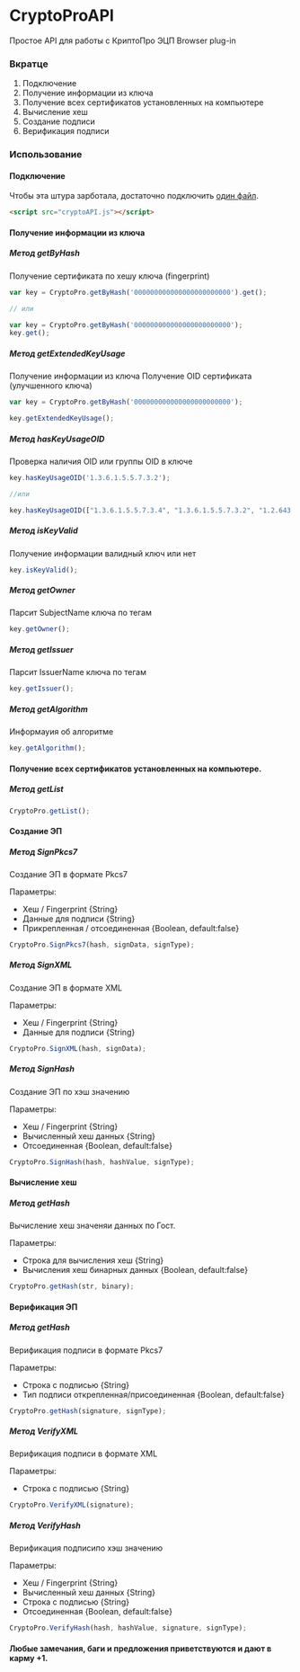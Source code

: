 # CryptoProAPI
Простое API для работы с КриптоПро ЭЦП Browser plug-in


### Вкратце
1. Подключение
2. Получение информации из ключа
3. Получение всех сертификатов установленных на компьютере
4. Вычисление хеш
5. Создание подписи
6. Верификация подписи


### Использование
 
#### Подключение

Чтобы эта штура зарботала, достаточно подключить [один файл](https://github.com/shanhaichik/CryptoProAPI/blob/master/src/cryptoAPI.js). 

```html
<script src="cryptoAPI.js"></script>
```

#### Получение информации из ключа

##### Метод getByHash
Получение сертификата по хешу ключа (fingerprint)

```javascript
var key = CryptoPro.getByHash('000000000000000000000000').get();

// или

var key = CryptoPro.getByHash('000000000000000000000000');
key.get();
```

##### Метод getExtendedKeyUsage
Получение информации из ключа
Получение OID сертификата (улучшенного ключа)

```javascript
var key = CryptoPro.getByHash('000000000000000000000000');

key.getExtendedKeyUsage();
```

##### Метод hasKeyUsageOID
Проверка наличия OID или группы OID в ключе

```javascript
key.hasKeyUsageOID('1.3.6.1.5.5.7.3.2');

//или

key.hasKeyUsageOID(["1.3.6.1.5.5.7.3.4", "1.3.6.1.5.5.7.3.2", "1.2.643.2.2.34.6"]);
```

##### Метод isKeyValid
Получение информации валидный ключ или нет

```javascript
key.isKeyValid();
```

##### Метод getOwner
Парсит SubjectName ключа по тегам

```javascript
key.getOwner();
```

##### Метод getIssuer
Парсит IssuerName ключа по тегам

```javascript
key.getIssuer();
```

##### Метод getAlgorithm
Информауия об алгоритме

```javascript
key.getAlgorithm();
```

#### Получение всех сертификатов установленных на компьютере.

##### Метод getList
```javascript
CryptoPro.getList();
```


#### Создание ЭП

##### Метод SignPkcs7
Создание ЭП в формате Pkcs7

Параметры:
* Хеш / Fingerprint {String}
* Данные для подписи {String}
* Прикрепленная / отсоединенная {Boolean, default:false}

```javascript
CryptoPro.SignPkcs7(hash, signData, signType);
```

##### Метод SignXML
Создание ЭП в формате XML

Параметры:
* Хеш / Fingerprint {String}
* Данные для подписи {String}

```javascript
CryptoPro.SignXML(hash, signData);
```


##### Метод SignHash
Создание ЭП по хэш значению

Параметры:
* Хеш / Fingerprint {String}
* Вычисленный хеш данных {String}
* Отсоединенная {Boolean, default:false}

```javascript
CryptoPro.SignHash(hash, hashValue, signType);
```


#### Вычисление хеш

##### Метод getHash
Вычисление хеш значеняи данных по Гост.

Параметры:
* Строка для вычисления хеш {String}
* Вычисления хеш бинарных данных {Boolean, default:false}

```javascript
CryptoPro.getHash(str, binary);
```


#### Верификация ЭП

##### Метод getHash
Верификация подписи в формате Pkcs7

Параметры:
* Строка с подписью {String}
* Тип подписи открепленная/присоединенная {Boolean, default:false}

```javascript
CryptoPro.getHash(signature, signType);
```

##### Метод VerifyXML
Верификация подписи в формате XML

Параметры:
* Строка с подписью {String}

```javascript
CryptoPro.VerifyXML(signature);
```

##### Метод VerifyHash
Верификация подписипо хэш значению

Параметры:
* Хеш / Fingerprint {String}
* Вычисленный хеш данных {String}
* Строка с подписью {String}
* Отсоединенная {Boolean, default:false}

```javascript
CryptoPro.VerifyHash(hash, hashValue, signature, signType);
```

#### Любые замечания, баги и предложения приветствуются и дают в карму +1.
